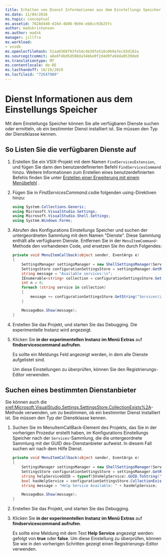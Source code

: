 ```yaml
---
title: Erhalten von Dienst Informationen aus dem Einstellungs Speicher | Microsoft-Dokumentation
ms.date: 11/04/2016
ms.topic: conceptual
ms.assetid: 7028d440-d16d-4b08-9b94-eb8cc93b25fc
author: madskristensen
ms.author: madsk
manager: jillfra
ms.workload:
- vssdk
ms.openlocfilehash: 51aa0369793fe5dc4b39fe510c069a7ec93d102a
ms.sourcegitcommit: a8e8f4bd5d508da34bbe9f2d4d9fa94da0539de0
ms.translationtype: MT
ms.contentlocale: de-DE
ms.lasthandoff: 10/19/2019
ms.locfileid: "72647980"
---
```

# <a name="get-service-information-from-the-settings-store"></a>Dienst Informationen aus dem Einstellungs Speicher
Mit dem Einstellungs Speicher können Sie alle verfügbaren Dienste suchen oder ermitteln, ob ein bestimmter Dienst installiert ist. Sie müssen den Typ der Dienstklasse kennen.

## <a name="to-list-the-available-services"></a>So Listen Sie die verfügbaren Dienste auf

1. Erstellen Sie ein VSIX-Projekt mit dem Namen `FindServicesExtension`, und fügen Sie dann den benutzerdefinierten Befehl `FindServicesCommand` hinzu. Weitere Informationen zum Erstellen eines benutzerdefinierten Befehls finden Sie unter [Erstellen einer Erweiterung mit einem Menübefehl](../extensibility/creating-an-extension-with-a-menu-command.md) .

2. Fügen Sie in *FindServicesCommand.cs*die folgenden using-Direktiven hinzu:

    ```csharp
    using System.Collections.Generic;
    using Microsoft.VisualStudio.Settings;
    using Microsoft.VisualStudio.Shell.Settings;
    using System.Windows.Forms;
    ```

3. Abrufen des Konfigurations Einstellungs Speicher und suchen der untergeordneten Sammlung mit dem Namen "Dienste". Diese Sammlung enthält alle verfügbaren Dienste. Entfernen Sie in der `MenuItemCommand`-Methode den vorhandenen Code, und ersetzen Sie ihn durch Folgendes:

    ```csharp
    private void MenuItemCallback(object sender, EventArgs e)
    {
        SettingsManager settingsManager = new ShellSettingsManager(ServiceProvider);
        SettingsStore configurationSettingsStore = settingsManager.GetReadOnlySettingsStore(SettingsScope.Configuration);
        string message = "Available services:\n";
        IEnumerable<string> collection = configurationSettingsStore.GetSubCollectionNames("Services");
        int n = 0;
        foreach (string service in collection)
        {
            message += configurationSettingsStore.GetString("Services\\" + service, "Name", "Unknown") + "\n";
        }

        MessageBox.Show(message);
    }
    ```

4. Erstellen Sie das Projekt, und starten Sie das Debugging. Die experimentelle Instanz wird angezeigt.

5. Klicken Sie **in der experimentellen Instanz im Menü Extras** auf **findservicescommand aufrufen**.

     Es sollte ein Meldungs Feld angezeigt werden, in dem alle Dienste aufgelistet sind.

     Um diese Einstellungen zu überprüfen, können Sie den Registrierungs-Editor verwenden.

## <a name="find-a-specific-service"></a>Suchen eines bestimmten Dienstanbieter
 Sie können auch die <xref:Microsoft.VisualStudio.Settings.SettingsStore.CollectionExists%2A>-Methode verwenden, um zu bestimmen, ob ein bestimmter Dienst installiert ist. Sie müssen den Typ der Dienstklasse kennen.

1. Suchen Sie im MenuItemCallBack-Element des Projekts, das Sie in der vorherigen Prozedur erstellt haben, im Konfigurations Einstellungs Speicher nach der `Services`-Sammlung, die die untergeordnete Sammlung mit der GUID des-Dienstanbieter aufweist. In diesem Fall suchen wir nach dem Hilfe Dienst.

    ```csharp
    private void MenuItemCallback(object sender, EventArgs e)
    {
        SettingsManager settingsManager = new ShellSettingsManager(ServiceProvider);
        SettingsStore configurationSettingsStore = settingsManager.GetReadOnlySettingsStore(SettingsScope.Configuration);
        string helpServiceGUID = typeof(SVsHelpService).GUID.ToString("B").ToUpper();
        bool hasHelpService = configurationSettingsStore.CollectionExists("Services\\" + helpServiceGUID);
        string message = "Help Service Available: " + hasHelpService;

        MessageBox.Show(message);
    }
    ```

2. Erstellen Sie das Projekt, und starten Sie das Debugging.

3. Klicken Sie **in der experimentellen Instanz im Menü Extras** auf **findservicescommand aufrufen**.

     Es sollte eine Meldung mit dem Text **Help Service** angezeigt werden: gefolgt von **true** oder **false**. Um diese Einstellung zu überprüfen, können Sie wie in den vorherigen Schritten gezeigt einen Registrierungs-Editor verwenden.
